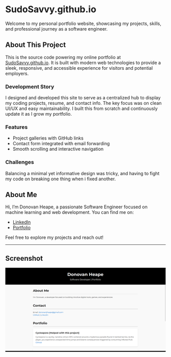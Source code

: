 # SudoSavvy.github.io

Welcome to my personal portfolio website, showcasing my projects, skills, and professional journey as a software engineer.

## About This Project

This is the source code powering my online portfolio at [SudoSavvy.github.io](https://sudosavvy.github.io). It is built with modern web technologies to provide a sleek, responsive, and accessible experience for visitors and potential employers.

### Development Story

I designed and developed this site to serve as a centralized hub to display my coding projects, resume, and contact info. The key focus was on clean UI/UX and easy maintainability. I built this from scratch and continuously update it as I grow my portfolio.

### Features

- Project galleries with GitHub links
- Contact form integrated with email forwarding
- Smooth scrolling and interactive navigation

### Challenges

Balancing a minimal yet informative design was tricky, and having to fight my code on breaking one thing when i fixed another.


## About Me

Hi, I’m Donovan Heape, a passionate Software Engineer focused on machine learning and web development. You can find me on:

- [LinkedIn](https://www.linkedin.com/in/donovan-heape/)
- [Portfolio](https://sudosavvy.github.io)

Feel free to explore my projects and reach out!

---

## Screenshot

![Portfolio Homepage](./images/screenshot-homepage.png)  <!-- Replace with actual screenshot file -->